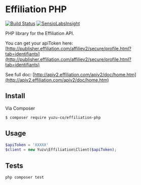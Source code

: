 # Effiliation PHP

[![Build Status](https://travis-ci.org/yuzu-co/effiliation-php.svg?branch=master)](https://travis-ci.org/yuzu-co/effiliation-php)
[![SensioLabsInsight](https://insight.sensiolabs.com/projects/e8682a74-f9aa-4e70-92b5-9f58048d0e8f/mini.png)](https://insight.sensiolabs.com/projects/e8682a74-f9aa-4e70-92b5-9f58048d0e8f)

PHP library for the Effiliation API.

You can get your apiToken here: [http://publisher.effiliation.com/affiliev2/secure/profile.html?tab=identifiants](http://publisher.effiliation.com/affiliev2/secure/profile.html?tab=identifiants)

See full doc: [http://apiv2.effiliation.com/apiv2/doc/home.htm](http://apiv2.effiliation.com/apiv2/doc/home.htm)


## Install

Via Composer

``` bash
$ composer require yuzu-co/effiliation-php
```

## Usage

``` php
$apiToken = 'XXXXX'
$client = new Yuzu\Effiliation\Client($apiToken);
```

## Tests

```php
php composer test
```
